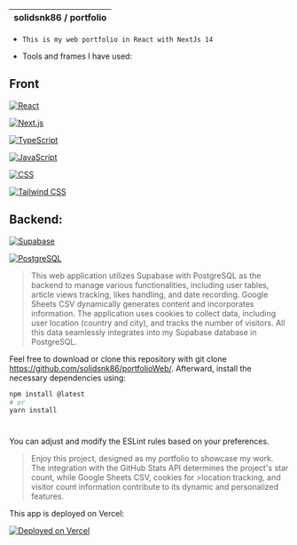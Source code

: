 | solidsnk86 / portfolio |
| ---------------------- |

- `This is my web portfolio in React with NextJs 14`

* Tools and frames I have used:

## Front

[![React](https://img.shields.io/badge/React-%2320232a.svg?style=for-the-badge&logo=react&logoColor=%2361DAFB)](https://reactjs.org/)

[![Next.js](https://img.shields.io/badge/Next.js-%23000000.svg?style=for-the-badge&logo=next.js&logoColor=white)](https://nextjs.org/)

[![TypeScript](https://img.shields.io/badge/TypeScript-%23007ACC.svg?style=for-the-badge&logo=typescript&logoColor=white)](https://www.typescriptlang.org/)

[![JavaScript](https://img.shields.io/badge/JavaScript-%23F7DF1E.svg?style=for-the-badge&logo=javascript&logoColor=black)](https://developer.mozilla.org/en-US/docs/Web/JavaScript)

[![CSS](https://img.shields.io/badge/CSS-%231572B6.svg?style=for-the-badge&logo=css3&logoColor=white)](https://developer.mozilla.org/en-US/docs/Web/CSS)

[![Tailwind CSS](https://img.shields.io/badge/Tailwind%20CSS-%2338B2AC.svg?style=for-the-badge&logo=tailwind-css&logoColor=white)](https://tailwindcss.com/)

## Backend:

[![Supabase](https://img.shields.io/badge/Supabase-3540C8.svg?style=for-the-badge&logo=supabase&logoColor=white)](https://supabase.io/)

[![PostgreSQL](https://img.shields.io/badge/PostgreSQL-%23336791.svg?style=for-the-badge&logo=postgresql&logoColor=white)](https://www.postgresql.org/)

> This web application utilizes Supabase with PostgreSQL as the backend to manage various functionalities, including user tables, article views tracking, likes handling, and date recording. Google Sheets CSV dynamically generates content and incorporates information. The application uses cookies to collect data, including user location (country and city), and tracks the number of visitors. All this data seamlessly integrates into my Supabase database in PostgreSQL.

Feel free to download or clone this repository with git clone https://github.com/solidsnk86/portfolioWeb/. Afterward, install the necessary dependencies using:

```bash
npm install @latest
# or
yarn install
```

#

You can adjust and modify the ESLint rules based on your preferences.

> Enjoy this project, designed as my portfolio to showcase my work. The integration with the GitHub Stats API determines the project's star count, while Google Sheets CSV, cookies for >location tracking, and visitor count information contribute to its dynamic and personalized features.

This app is deployed on Vercel:

[![Deployed on Vercel](https://img.shields.io/badge/Vercel-Deployed-0076FF.svg?logo=vercel&logoColor=white)](https://neotecs.vercel.app/)
